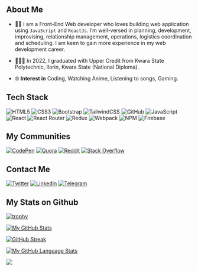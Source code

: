 ## About Me
- ✍🏽 I am a Front-End Web developer who loves building web application using `JavaScript` and `ReactJs`. 
     I’m well-versed in planning, development, improvising, relationship management, operations, logistics coordination and scheduling.
     I am keen to gain more experience in my web development career.

- 👨🏽‍🎓 In 2022, I graduated with Upper Credit from Kwara State Polytechnic, Ilorin, Kwara State (National Diploma).

- 🤓 **Interest in** Coding, Watching Anime, Listening to songs, Gaming.

## Tech Stack
![HTML5](https://img.shields.io/badge/html5-%23E34F26.svg?style=for-the-badge&logo=html5&logoColor=white)
![CSS3](https://img.shields.io/badge/css3-%231572B6.svg?style=for-the-badge&logo=css3&logoColor=white)
![Bootstrap](https://img.shields.io/badge/bootstrap-%23563D7C.svg?style=for-the-badge&logo=bootstrap&logoColor=white)
![TailwindCSS](https://img.shields.io/badge/tailwindcss-%2338B2AC.svg?style=for-the-badge&logo=tailwind-css&logoColor=white)
![GitHub](https://img.shields.io/badge/github-%23121011.svg?style=for-the-badge&logo=github&logoColor=white)
![JavaScript](https://img.shields.io/badge/javascript-%23323330.svg?style=for-the-badge&logo=javascript&logoColor=%23F7DF1E)
![React](https://img.shields.io/badge/react-%2320232a.svg?style=for-the-badge&logo=react&logoColor=%2361DAFB)
![React Router](https://img.shields.io/badge/React_Router-CA4245?style=for-the-badge&logo=react-router&logoColor=white)
![Redux](https://img.shields.io/badge/redux-%23593d88.svg?style=for-the-badge&logo=redux&logoColor=white)
![Webpack](https://img.shields.io/badge/webpack-%238DD6F9.svg?style=for-the-badge&logo=webpack&logoColor=black)
![NPM](https://img.shields.io/badge/NPM-%23000000.svg?style=for-the-badge&logo=npm&logoColor=white)
![Firebase](https://img.shields.io/badge/firebase-%23039BE5.svg?style=for-the-badge&logo=firebase)

## My Communities
[![CodePen](https://img.shields.io/badge/Codepen-000000?style=for-the-badge&logo=codepen&logoColor=white)](https://codepen.io/decryptus007)
[![Quora](https://img.shields.io/badge/Quora-%23B92B27.svg?style=for-the-badge&logo=Quora&logoColor=white)](https://www.quora.com/profile/Dominic-Orefuwa)
[![Reddit](https://img.shields.io/badge/Reddit-%23FF4500.svg?style=for-the-badge&logo=Reddit&logoColor=white)](https://www.reddit.com/user/Decryptus)
[![Stack Overflow](https://img.shields.io/badge/-Stackoverflow-FE7A16?style=for-the-badge&logo=stack-overflow&logoColor=white)](https://stackoverflow.com/users/15653193/dominic-orefuwa)

## Contact Me
[![Twitter](https://img.shields.io/badge/Twitter-1DA1F2?style=for-the-badge&logo=twitter&logoColor=white)](https://twitter.com/inidomnick)
[![LinkedIn](https://img.shields.io/badge/LinkedIn-0077B5?style=for-the-badge&logo=linkedin&logoColor=white)](https://www.linkedin.com/in/decryptus/)
[![Telegram](https://img.shields.io/badge/Telegram-2CA5E0?style=for-the-badge&logo=telegram&logoColor=white)](https://t.me/dominic080)

## My Stats on Github
[![trophy](https://github-profile-trophy.vercel.app/?username=ryo-ma&theme=onedark)](https://github.com/ryo-ma/github-profile-trophy)

[![My GitHub Stats](https://github-readme-stats.vercel.app/api/?username=decryptus007&count_private=true&theme=tokyonight&showicons=true)]()

[![GitHub Streak](https://github-readme-streak-stats.herokuapp.com/?user=decryptus007&theme=dark)](https://git.io/streak-stats)

[![My GitHub Language Stats](https://github-readme-stats.vercel.app/api/top-langs/?username=decryptus007&langs_count=5&theme=tokyonight)]()

![](https://komarev.com/ghpvc/?username=decryptus007&color=blue)
